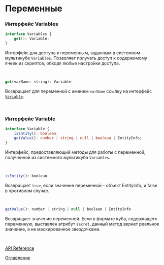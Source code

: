 # Переменные

### Интерфейс Variables<a name="variables"></a>
```ts
interface Variables {
	get(): Variable;
}
```
Интерфейс для доступа к переменным, заданным в системном мультикубе `Variables`. Позволяет получать доступ к содержимому ячеек из скриптов, обходя любые настройки доступа.

&nbsp;

```js
get(varName: string): Variable
```
Возвращает для переменной с именем `varName` ссылку на интерфейс [`Variable`](#variable).

&nbsp;

### Интерфейс Variable<a name="variable"></a>
```ts
interface Variable {
	isEntity(): boolean;
	getValue(): number | string | null | boolean | EntityInfo;
}
```
Интерфейс, предоставляющий методы для работы с переменной, полученной из системного мультикуба `Variables`.

&nbsp;

```js
isEntity(): boolean
```
Возвращает `true`, если значение переменной - объект EntityInfo, и false в противном случае.

&nbsp;

```js
getValue(): number | string | null | boolean | EntityInfo
```
Возвращает значение переменной. Если в формате куба, содержащего переменную, выставлен атрибут `secret`, данный метод вернет реальное значение, а не маскированное звездочками.

&nbsp;


[API Reference](API.md)

[Оглавление](../README.md)
